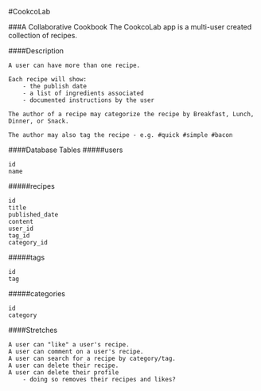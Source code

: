 #CookcoLab

###A Collaborative Cookbook
The CookcoLab app is a multi-user created collection of recipes.

####Description
```
A user can have more than one recipe.

Each recipe will show:
	- the publish date
	- a list of ingredients associated
	- documented instructions by the user
	
The author of a recipe may categorize the recipe by Breakfast, Lunch, Dinner, or Snack.

The author may also tag the recipe - e.g. #quick #simple #bacon
```

####Database Tables
#####users
```
id
name
```
#####recipes
```
id
title
published_date
content
user_id
tag_id
category_id
```
#####tags
```
id
tag
```
#####categories
```
id
category
```

####Stretches
```
A user can "like" a user's recipe.
A user can comment on a user's recipe.
A user can search for a recipe by category/tag.
A user can delete their recipe.
A user can delete their profile 
	- doing so removes their recipes and likes?
```